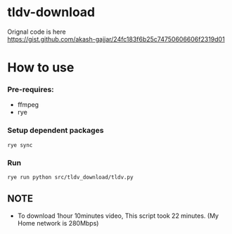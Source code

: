 # tldv-download

Orignal code is here  
https://gist.github.com/akash-gajjar/24fc183f6b25c74750606606f2319d01

# How to use

### Pre-requires:

- ffmpeg
- rye

### Setup dependent packages

`rye sync`

### Run

`rye run python src/tldv_download/tldv.py`



## NOTE
- To download 1hour 10minutes video, This script took 22 minutes. (My Home network is 280Mbps)

